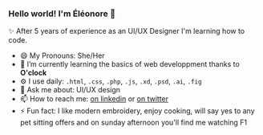 ### Hello world! I'm Éléonore 👋

✨ After 5 years of experience as an UI/UX Designer I'm learning how to code.


- 😄 My Pronouns: She/Her  
- 🌱 I’m currently learning the basics of web developpment thanks to **O'clock**
- ⚙️ I use daily:  `.html`, `.css`, `.php`, `.js`, `.xd`, `.psd`, `.ai`, `.fig`
- 💬 Ask me about: UI/UX design 
- 📫 How to reach me: [on linkedin](https://linkedin.com/in/eleonore-euzenes) or [on twitter](https://twitter.com/eeloneor)
- ⚡ Fun fact: I like modern embroidery, enjoy cooking, will say yes to any pet sitting offers and on sunday afternoon you'll find me watching F1


<!--
**eleonoreeuzenes/eleonoreeuzenes** is a ✨ _special_ ✨ repository because its `README.md` (this file) appears on your GitHub profile.

Here are some ideas to get you started:

- 🔭 I’m currently working on ...
- 🌱 I’m currently learning ...
- 👯 I’m looking to collaborate on ...
- 🤔 I’m looking for help with ...
- 💬 Ask me about ...
- 📫 How to reach me: ...
- 😄 Pronouns: ...
- ⚡ Fun fact: ...
-->
